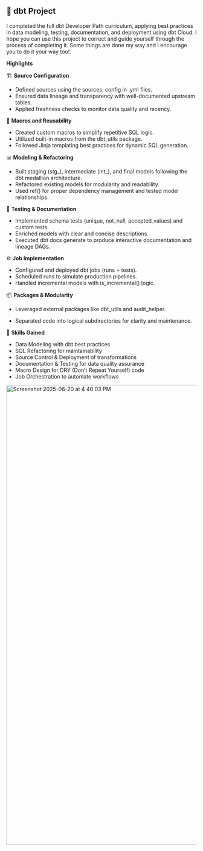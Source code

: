 ## 🚀 **dbt Project**

I completed the full dbt Developer Path curriculum, applying best practices in data modeling, testing, documentation, and deployment using dbt Cloud. 
I hope you can use this project to correct and guide yourself through the process of completing it. Some things are done my way and I encourage you to do it your way too!.

**Highlights**

🏗️ **Source Configuration**

* Defined sources using the sources: config in .yml files.
* Ensured data lineage and transparency with well-documented upstream tables.
* Applied freshness checks to monitor data quality and recency.

🧩 **Macros and Reusability**

* Created custom macros to simplify repetitive SQL logic.
* Utilized built-in macros from the dbt_utils package.
* Followed Jinja templating best practices for dynamic SQL generation.

📊 **Modeling & Refactoring**

* Built staging (stg_), intermediate (int_), and final models following the dbt medallion architecture.
* Refactored existing models for modularity and readability.
* Used ref() for proper dependency management and tested model relationships.

🧪 **Testing & Documentation**

* Implemented schema tests (unique, not_null, accepted_values) and custom tests.
* Enriched models with clear and concise descriptions.
* Executed dbt docs generate to produce interactive documentation and lineage DAGs.

⚙️ **Job Implementation**

* Configured and deployed dbt jobs (runs + tests).
* Scheduled runs to simulate production pipelines.
* Handled incremental models with is_incremental() logic.

📦 **Packages & Modularity**

* Leveraged external packages like dbt_utils and audit_helper.

* Separated code into logical subdirectories for clarity and maintenance.

🧠 **Skills Gained**

* Data Modeling with dbt best practices
* SQL Refactoring for maintainability
* Source Control & Deployment of transformations
* Documentation & Testing for data quality assurance
* Macro Design for DRY (Don’t Repeat Yourself) code
* Job Orchestration to automate workflows

<img width="1213" alt="Screenshot 2025-06-20 at 4 40 03 PM" src="https://github.com/user-attachments/assets/4a264b71-15f5-454f-9678-711b6b9bd86c" />
